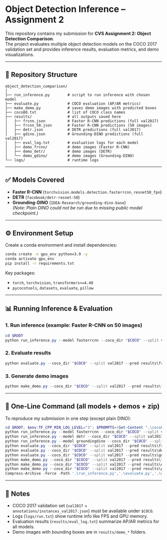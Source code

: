 # Object Detection Inference – Assignment 2

This repository contains my submission for **CVS Assignment 2: Object Detection Comparison**.  
The project evaluates multiple object detection models on the COCO 2017 validation set and provides inference results, evaluation metrics, and demo visualizations.  

---

## 📂 Repository Structure
```
object_detection_comparison/
│
├── run_inference.py        # script to run inference with chosen model
├── evaluate.py             # COCO evaluation (AP/AR metrics)
├── make_demo.py            # saves demo images with predicted boxes
├── coco80.txt              # list of COCO class names
├── results/                # all outputs saved here
│   ├── frcnn.json          # Faster R-CNN predictions (full val2017)
│   ├── frcnn_50.json       # Faster R-CNN predictions (50 images)
│   ├── detr.json           # DETR predictions (full val2017)
│   ├── gdino.json          # Grounding-DINO predictions (full val2017)
│   ├── eval_log.txt        # evaluation logs for each model
│   ├── demo_frcnn/         # demo images (Faster R-CNN)
│   ├── demo_detr/          # demo images (DETR)
│   └── demo_gdino/         # demo images (Grounding-DINO)
└── logs/                   # runtime logs
```

---

## ✅ Models Covered
- **Faster R-CNN** (`torchvision.models.detection.fasterrcnn_resnet50_fpn`)
- **DETR** (`facebook/detr-resnet-50`)
- **Grounding-DINO** (`IDEA-Research/grounding-dino-base`)  
*(Note: Plain DINO could not be run due to missing public model checkpoint.)*

---

## ⚙️ Environment Setup
Create a conda environment and install dependencies:
```bash
conda create -n gpu_env python=3.9 -y
conda activate gpu_env
pip install -r requirements.txt
```

Key packages:
- `torch`, `torchvision`, `transformers>=4.40`
- `pycocotools`, `datasets`, `evaluate`, `pillow`

---

## 📊 Running Inference & Evaluation
### 1. Run inference (example: Faster R-CNN on 50 images)
```powershell
cd $ROOT
python run_inference.py --model fasterrcnn --coco_dir "$COCO" --split val2017 --max_images 50 --output results\frcnn_50.json --device cuda --log logs\run.txt
```

### 2. Evaluate results
```powershell
python evaluate.py --coco_dir "$COCO" --split val2017 --pred results\frcnn_50.json --out_log results\eval_log.txt
```

### 3. Generate demo images
```powershell
python make_demo.py --coco_dir "$COCO" --split val2017 --pred results\frcnn_50.json --out_dir results\demo_frcnn --score_thr 0.3
```

---

## 🚀 One-Line Command (all models + demos + zip)
To reproduce my submission in one step (except plain DINO):
```powershell
cd $ROOT; $env:TF_CPP_MIN_LOG_LEVEL="3"; $PROMPTS=(Get-Content ".\coco80.txt" -Raw);
python run_inference.py --model fasterrcnn --coco_dir "$COCO" --split val2017 --score_thr 0.00 --output results\frcnn.json --device cuda --log logs\run.txt;
python run_inference.py --model detr --coco_dir "$COCO" --split val2017 --score_thr 0.00 --output results\detr.json --device cuda --log logs\run.txt;
python run_inference.py --model groundingdino --coco_dir "$COCO" --split val2017 --text_prompts "$PROMPTS" --box_thr 0.25 --text_thr 0.20 --score_thr 0.00 --output results\gdino.json --device cuda --log logs\run.txt;
python evaluate.py --coco_dir "$COCO" --split val2017 --pred results\frcnn.json --out_log results\eval_log.txt;
python evaluate.py --coco_dir "$COCO" --split val2017 --pred results\detr.json --out_log results\eval_log.txt;
python evaluate.py --coco_dir "$COCO" --split val2017 --pred results\gdino.json --out_log results\eval_log.txt;
python make_demo.py --coco_dir "$COCO" --split val2017 --pred results\frcnn.json --out_dir results\demo_frcnn --score_thr 0.3;
python make_demo.py --coco_dir "$COCO" --split val2017 --pred results\detr.json --out_dir results\demo_detr --score_thr 0.3;
python make_demo.py --coco_dir "$COCO" --split val2017 --pred results\gdino.json --out_dir results\demo_gdino --score_thr 0.3;
Compress-Archive -Force -Path '.\run_inference.py','.\evaluate.py','.\make_demo.py','.\coco80.txt','.\logs\*','.\results\*.json','.\results\eval_log.txt' -DestinationPath '.\cvs_a2_submission.zip'
```

---

## 📌 Notes
- COCO 2017 validation set (`val2017` + `annotations/instances_val2017.json`) must be available under `$COCO`.  
- Logs (`logs/run.txt`) show runtime info like FPS and GPU memory.  
- Evaluation results (`results/eval_log.txt`) summarize AP/AR metrics for all models.  
- Demo images with bounding boxes are in `results/demo_*` folders.  


